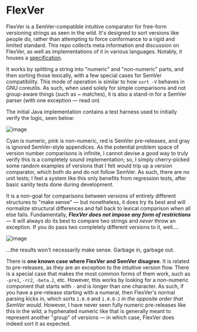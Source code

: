 # FlexVer
FlexVer is a SemVer-compatible intuitive comparator for free-form versioning strings as seen in the
wild. It's designed to sort versions like people do, rather than attempting to force conformance to
a rigid and limited standard. This repo collects meta information and discussion on FlexVer, as well
as implementations of it in various languages. Notably, it houses a [specification](SPEC.md).

It works by splitting a string into "numeric" and "non-numeric" parts, and then sorting those
lexically, with a few special cases for SemVer compatibility. This mode of operation is similar to
how `sort -V` behaves in GNU coreutils. As such, when used solely for simple comparisons and not
group-aware things (such as ~ matches), it is also a stand-in for a SemVer parser (with one
exception — read on)

The initial Java implementation contains a test harness used to initially verify the logic, seen
below:

![image](https://user-images.githubusercontent.com/6185037/200154644-b94b61bf-e430-4dbd-bd2e-caddab86c9f2.png)

Cyan is numeric, pink is non-numeric, red is SemVer pre-releases, and gray is ignored SemVer-style
appendices. As the potential problem space of version number comparisons is infinite, I cannot
devise a good way to truly verify this is a completely sound implementation; so, I simply
cherry-picked some random examples of versions that I felt would trip up a version comparator, which
both do and do not follow SemVer. As such, there are no unit tests; I feel a system like this only
benefits from regression tests, after basic sanity tests done during development.

It is a non-goal for comparisons between versions of entirely different structures to "make sense" —
but nonetheless, it does try its best and will normalize structural differences and fall back to
lexical comparison when all else fails. Fundamentally, ***FlexVer does not impose any form of
restrictions*** — it will always do its best to compare two strings and *never* throw an exception.
If you do pass two completely different versions to it, well....

![image](https://user-images.githubusercontent.com/6185037/200155199-a80a03cf-9820-4075-9763-efff800e2507.png)

...the results won't necessarily make sense. Garbage in, garbage out.

There is **one known case where FlexVer and SemVer disagree**. It is related to pre-releases, as
they are an exception to the intuitive version flow. There is a special case that makes the most
common forms of them work, such as `-pre1`, `-rc2`, `-beta.2`, etc. However, this works by looking
for a non-numeric component that starts with `-` and is longer than one character. As such, if you
have a pre-release starting with a numeral, then FlexVer's normal parsing kicks in, which sorts
`1.0.0` and `1.0.0-2` *in the opposite order that SemVer would*. However, I have never seen fully
numeric pre-releases like this in the wild; a hyphenated numeric like that is generally meant to
represent another "group" of versions — in which case, FlexVer does indeed sort it as expected.
